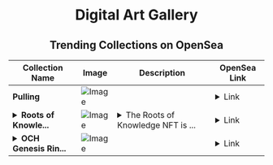 <div align="center">

# Digital Art Gallery

## Trending Collections on OpenSea

| Collection Name                       | Image                                                                                     | Description                       | OpenSea Link                                                                                          |
|---------------------------------------|-------------------------------------------------------------------------------------------|-----------------------------------|--------------------------------------------------------------------------------------------------------|
| **Pulling** | ![Image](https://i.seadn.io/s/raw/files/3416b8bd1432b84d5dca8f52a7cff354.jpg?w=500&auto=format?w=200&auto=format) |  | <details><summary>Link</summary>[Pulling](https://opensea.io/collection/pulling-20)</details> |
| **<details><summary>Roots of Knowle...</summary>Roots of Knowledge</details>** | ![Image](https://i.seadn.io/s/raw/files/3d745eac5a4a7f5496a19d8e2ef7f0e2.gif?w=500&auto=format?w=200&auto=format) | <details><summary>The Roots of Knowledge NFT is ...</summary>The Roots of Knowledge NFT is the entry point to the bot.fun ecosystem and the upcoming $BOT launch, powered by Proof of Knowledge.</details> | <details><summary>Link</summary>[Roots of Knowledge](https://opensea.io/collection/roots-of-knowledge-1)</details> |
| **<details><summary>OCH Genesis Rin...</summary>OCH Genesis Ring</details>** | ![Image](https://i.seadn.io/s/raw/files/c6490bef801861883ce16ad0cf76a862.gif?w=500&auto=format?w=200&auto=format) |  | <details><summary>Link</summary>[OCH Genesis Ring](https://opensea.io/collection/och-genesis-ring-69)</details> |

</div>